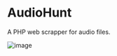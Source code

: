 # AudioHunt
A PHP web scrapper for audio files.

![image](https://user-images.githubusercontent.com/28197002/168481448-e246a89b-5869-4571-accd-586747ed7556.png)

